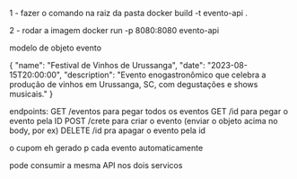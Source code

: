 
1 - fazer o comando na raiz da pasta
docker build -t evento-api .

2 - rodar a imagem
docker run -p 8080:8080 evento-api

modelo de objeto evento

{
"name": "Festival de Vinhos de Urussanga",
"date": "2023-08-15T20:00:00",
"description": "Evento enogastronômico que celebra a produção de vinhos em Urussanga, SC, com degustações e shows musicais."
}


endpoints:
GET /eventos para pegar todos os eventos
GET /id para pegar o evento pela ID
POST /crete para criar o evento (enviar o objeto acima no body, por ex)
DELETE /id pra apagar o evento pela id

o cupom eh gerado p cada evento automaticamente

pode consumir a mesma API nos dois servicos

